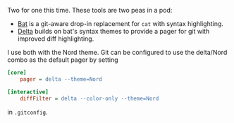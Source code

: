 <!--
.. title: Bat and Delta
.. slug: bat-delta
.. date: 2020-07-29 00:00:00
.. tags: terminal,git
.. category: 
.. link: 
.. description: 
.. type: text
-->

Two for one this time. These tools are two peas in a pod:

* [Bat](https://github.com/sharkdp/bat) is a git-aware drop-in replacement for `cat` with syntax highlighting.
* [Delta](https://github.com/dandavison/delta) builds on bat's syntax themes to provide a pager for git with improved diff highlighting.

I use both with the Nord theme. Git can be configured to use the delta/Nord combo as the default pager by setting

```ini
[core]
    pager = delta --theme=Nord

[interactive]
    diffFilter = delta --color-only --theme=Nord
```

in `.gitconfig`.
